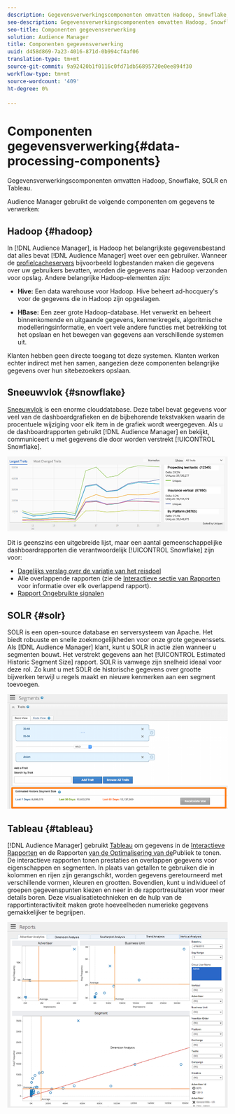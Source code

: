 ```yaml
---
description: Gegevensverwerkingscomponenten omvatten Hadoop, Snowflake, SOLR en Tableau.
seo-description: Gegevensverwerkingscomponenten omvatten Hadoop, Snowflake, SOLR en Tableau.
seo-title: Componenten gegevensverwerking
solution: Audience Manager
title: Componenten gegevensverwerking
uuid: d458d869-7a23-4016-871d-0b994cf4af06
translation-type: tm+mt
source-git-commit: 9a92420b1f0116c0fd71db56895720e0ee894f30
workflow-type: tm+mt
source-wordcount: '409'
ht-degree: 0%

---
```



# Componenten gegevensverwerking{#data-processing-components}

Gegevensverwerkingscomponenten omvatten Hadoop, Snowflake, SOLR en Tableau.

<!-- 

c_comproc.xml

 -->

Audience Manager gebruikt de volgende componenten om gegevens te verwerken:

## Hadoop {#hadoop}

In [!DNL Audience Manager], is Hadoop het belangrijkste gegevensbestand dat alles bevat [!DNL Audience Manager] weet over een gebruiker. Wanneer de [profielcacheservers](../../reference/system-components/components-data-collection.md) bijvoorbeeld logbestanden maken die gegevens over uw gebruikers bevatten, worden die gegevens naar Hadoop verzonden voor opslag. Andere belangrijke Hadoop-elementen zijn:

* **Hive:** Een data warehouse voor Hadoop. Hive beheert ad-hocquery&#39;s voor de gegevens die in Hadoop zijn opgeslagen.

* **HBase:** Een zeer grote Hadoop-database. Het verwerkt en beheert binnenkomende en uitgaande gegevens, kenmerkregels, algoritmische modelleringsinformatie, en voert vele andere functies met betrekking tot het opslaan en het bewegen van gegevens aan verschillende systemen uit.

Klanten hebben geen directe toegang tot deze systemen. Klanten werken echter indirect met hen samen, aangezien deze componenten belangrijke gegevens over hun sitebezoekers opslaan.

## Sneeuwvlok {#snowflake}

[Sneeuwvlok](https://www.snowflake.net/) is een enorme clouddatabase. Deze tabel bevat gegevens voor veel van de dashboardgrafieken en de bijbehorende tekstvakken waarin de procentuele wijziging voor elk item in de grafiek wordt weergegeven. Als u de dashboardrapporten gebruikt [!DNL Audience Manager] en bekijkt, communiceert u met gegevens die door worden verstrekt [!UICONTROL Snowflake].



![](assets/dashboardreport.png)

Dit is geenszins een uitgebreide lijst, maar een aantal gemeenschappelijke dashboardrapporten die verantwoordelijk [!UICONTROL Snowflake] zijn voor:

* [Dagelijks verslag over de variatie van het reisdoel](/help/using/reporting/audience-optimization-reports/daily-trait-variation-report.md)
* Alle overlappende rapporten (zie de [Interactieve sectie van Rapporten](/help/using/reporting/dynamic-reports/dynamic-reports.md) voor informatie over elk overlappend rapport).
* [Rapport Ongebruikte signalen](/help/using/reporting/dynamic-reports/unused-signals.md)

## SOLR {#solr}

SOLR is een open-source database en serversysteem van Apache. Het biedt robuuste en snelle zoekmogelijkheden voor onze grote gegevenssets. Als [!DNL Audience Manager] klant, kunt u SOLR in actie zien wanneer u segmenten bouwt. Het verstrekt gegevens aan het [!UICONTROL Estimated Historic Segment Size] rapport. SOLR is vanwege zijn snelheid ideaal voor deze rol. Zo kunt u met SOLR de historische gegevens over grootte bijwerken terwijl u regels maakt en nieuwe kenmerken aan een segment toevoegen.



![](assets/audsize.png)

## Tableau {#tableau}

[!DNL Audience Manager] gebruikt [Tableau](https://www.tableausoftware.com/) om gegevens in de [Interactieve Rapporten](../../reporting/dynamic-reports/dynamic-reports.md#interactive-and-overlap-reports) en de Rapporten [van de Optimalisering van de](../../reporting/audience-optimization-reports/audience-optimization-reports.md)Publiek te tonen. De interactieve rapporten tonen prestaties en overlappen gegevens voor eigenschappen en segmenten. In plaats van getallen te gebruiken die in kolommen en rijen zijn gerangschikt, worden gegevens geretourneerd met verschillende vormen, kleuren en grootten. Bovendien, kunt u individueel of groepen gegevenspunten kiezen en neer in de rapportresultaten voor meer details boren. Deze visualisatietechnieken en de hulp van de rapportinteractiviteit maken grote hoeveelheden numerieke gegevens gemakkelijker te begrijpen.



![](assets/advertiser_analytics.png)

